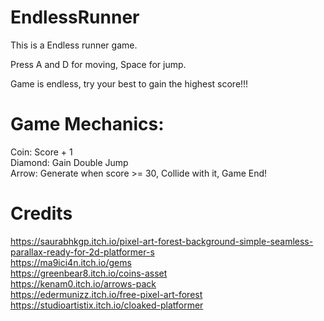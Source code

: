 # EndlessRunner

This is a Endless runner game.

Press A and D for moving, Space for jump.

Game is endless, try your best to gain the highest score!!!

# Game Mechanics:
Coin: Score + 1 <br>
Diamond: Gain Double Jump<br>
Arrow: Generate when score >= 30, Collide with it, Game End!<br>

# Credits

https://saurabhkgp.itch.io/pixel-art-forest-background-simple-seamless-parallax-ready-for-2d-platformer-s<br>
https://ma9ici4n.itch.io/gems<br>
https://greenbear8.itch.io/coins-asset<br>
https://kenam0.itch.io/arrows-pack<br>
https://edermunizz.itch.io/free-pixel-art-forest<br>
https://studioartistix.itch.io/cloaked-platformer<br>
